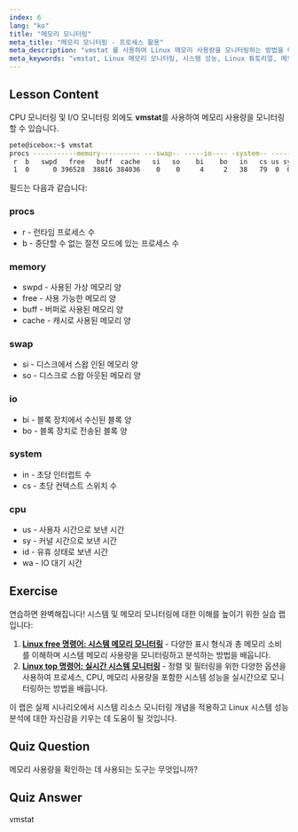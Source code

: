 ```yaml
---
index: 6
lang: "ko"
title: "메모리 모니터링"
meta_title: "메모리 모니터링 - 프로세스 활용"
meta_description: "vmstat 를 사용하여 Linux 메모리 사용량을 모니터링하는 방법을 배웁니다. 시스템 성능을 위한 메모리, 스왑 및 CPU 메트릭을 이해합니다. Linux 여정을 시작하세요!"
meta_keywords: "vmstat, Linux 메모리 모니터링, 시스템 성능, Linux 튜토리얼, 메모리 사용량, 초보자 Linux, Linux 가이드"
---
```


## Lesson Content

CPU 모니터링 및 I/O 모니터링 외에도 **vmstat**를 사용하여 메모리 사용량을 모니터링할 수 있습니다.

```bash
pete@icebox:~$ vmstat
procs -----------memory---------- ---swap-- -----io---- -system-- ------cpu-----
 r  b   swpd   free   buff  cache   si   so    bi    bo   in   cs us sy id wa st
 1  0      0 396528  38816 384036    0    0     4     2   38   79  0  0 99  0  0
```

필드는 다음과 같습니다:

### procs

- r - 런타임 프로세스 수
- b - 중단할 수 없는 절전 모드에 있는 프로세스 수

### memory

- swpd - 사용된 가상 메모리 양
- free - 사용 가능한 메모리 양
- buff - 버퍼로 사용된 메모리 양
- cache - 캐시로 사용된 메모리 양

### swap

- si - 디스크에서 스왑 인된 메모리 양
- so - 디스크로 스왑 아웃된 메모리 양

### io

- bi - 블록 장치에서 수신된 블록 양
- bo - 블록 장치로 전송된 블록 양

### system

- in - 초당 인터럽트 수
- cs - 초당 컨텍스트 스위치 수

### cpu

- us - 사용자 시간으로 보낸 시간
- sy - 커널 시간으로 보낸 시간
- id - 유휴 상태로 보낸 시간
- wa - IO 대기 시간

## Exercise

연습하면 완벽해집니다! 시스템 및 메모리 모니터링에 대한 이해를 높이기 위한 실습 랩입니다:

1. **[Linux free 명령어: 시스템 메모리 모니터링](https://labex.io/ko/labs/linux-linux-free-command-monitoring-system-memory-388496)** - 다양한 표시 형식과 총 메모리 소비를 이해하며 시스템 메모리 사용량을 모니터링하고 분석하는 방법을 배웁니다.
2. **[Linux top 명령어: 실시간 시스템 모니터링](https://labex.io/ko/labs/linux-linux-top-command-real-time-system-monitoring-388500)** - 정렬 및 필터링을 위한 다양한 옵션을 사용하여 프로세스, CPU, 메모리 사용량을 포함한 시스템 성능을 실시간으로 모니터링하는 방법을 배웁니다.

이 랩은 실제 시나리오에서 시스템 리소스 모니터링 개념을 적용하고 Linux 시스템 성능 분석에 대한 자신감을 키우는 데 도움이 될 것입니다.

## Quiz Question

메모리 사용량을 확인하는 데 사용되는 도구는 무엇입니까?

## Quiz Answer

vmstat
